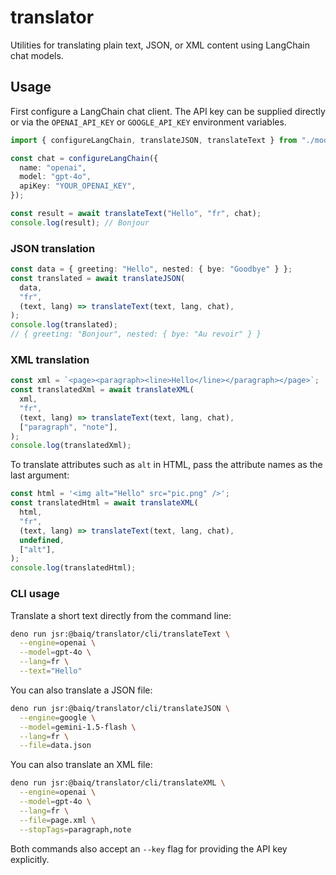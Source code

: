 # translator

Utilities for translating plain text, JSON, or XML content using LangChain chat
models.

## Usage

First configure a LangChain chat client. The API key can be supplied directly or
via the `OPENAI_API_KEY` or `GOOGLE_API_KEY` environment variables.

```ts
import { configureLangChain, translateJSON, translateText } from "./mod.ts";

const chat = configureLangChain({
  name: "openai",
  model: "gpt-4o",
  apiKey: "YOUR_OPENAI_KEY",
});

const result = await translateText("Hello", "fr", chat);
console.log(result); // Bonjour
```

### JSON translation

```ts
const data = { greeting: "Hello", nested: { bye: "Goodbye" } };
const translated = await translateJSON(
  data,
  "fr",
  (text, lang) => translateText(text, lang, chat),
);
console.log(translated);
// { greeting: "Bonjour", nested: { bye: "Au revoir" } }
```

### XML translation

```ts
const xml = `<page><paragraph><line>Hello</line></paragraph></page>`;
const translatedXml = await translateXML(
  xml,
  "fr",
  (text, lang) => translateText(text, lang, chat),
  ["paragraph", "note"],
);
console.log(translatedXml);
```

To translate attributes such as `alt` in HTML, pass the attribute names as the
last argument:

```ts
const html = '<img alt="Hello" src="pic.png" />';
const translatedHtml = await translateXML(
  html,
  "fr",
  (text, lang) => translateText(text, lang, chat),
  undefined,
  ["alt"],
);
console.log(translatedHtml);
```

### CLI usage

Translate a short text directly from the command line:

```sh
deno run jsr:@baiq/translator/cli/translateText \
  --engine=openai \
  --model=gpt-4o \
  --lang=fr \
  --text="Hello"
```

You can also translate a JSON file:

```sh
deno run jsr:@baiq/translator/cli/translateJSON \
  --engine=google \
  --model=gemini-1.5-flash \
  --lang=fr \
  --file=data.json
```

You can also translate an XML file:

```sh
deno run jsr:@baiq/translator/cli/translateXML \
  --engine=openai \
  --model=gpt-4o \
  --lang=fr \
  --file=page.xml \
  --stopTags=paragraph,note
```

Both commands also accept an `--key` flag for providing the API key explicitly.

